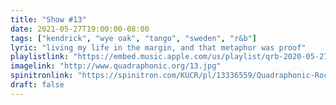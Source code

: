 ```yaml
---
title: "Show #13"
date: 2021-05-27T19:00:00-08:00
tags: ["kendrick", "wye oak", "tango", "sweden", "r&b"]
lyric: "living my life in the margin, and that metaphor was proof"
playlistlink: "https://embed.music.apple.com/us/playlist/qrb-2020-05-27/pl.u-NPrmCMy72W"
imagelink: "http://www.quadraphonic.org/13.jpg"
spinitronlink: "https://spinitron.com/KUCR/pl/13336559/Quadraphonic-Rock-Block"
draft: false
---
```

